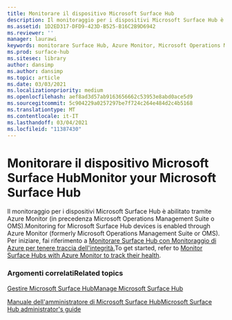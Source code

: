 ```yaml
---
title: Monitorare il dispositivo Microsoft Surface Hub
description: Il monitoraggio per i dispositivi Microsoft Surface Hub è abilitato tramite Monitoraggio di Azure.
ms.assetid: 1D2ED317-DFD9-423D-B525-B16C2B9D6942
ms.reviewer: ''
manager: laurawi
keywords: monitorare Surface Hub, Azure Monitor, Microsoft Operations Management Suite, OMS
ms.prod: surface-hub
ms.sitesec: library
author: dansimp
ms.author: dansimp
ms.topic: article
ms.date: 03/03/2021
ms.localizationpriority: medium
ms.openlocfilehash: aef8ad3d57ab9163656662c53953e8abd0ace5d9
ms.sourcegitcommit: 5c904229a0257297be7f724c264e484d2c4b5168
ms.translationtype: MT
ms.contentlocale: it-IT
ms.lasthandoff: 03/04/2021
ms.locfileid: "11387430"
---
```

# <a name="monitor-your-microsoft-surface-hub"></a><span data-ttu-id="54221-104">Monitorare il dispositivo Microsoft Surface Hub</span><span class="sxs-lookup"><span data-stu-id="54221-104">Monitor your Microsoft Surface Hub</span></span>

<span data-ttu-id="54221-105">Il monitoraggio per i dispositivi Microsoft Surface Hub è abilitato tramite Azure Monitor (in precedenza Microsoft Operations Management Suite o OMS).</span><span class="sxs-lookup"><span data-stu-id="54221-105">Monitoring for Microsoft Surface Hub devices is enabled through Azure Monitor (formerly Microsoft Operations Management Suite or OMS).</span></span> <span data-ttu-id="54221-106">Per iniziare, fai riferimento a [Monitorare Surface Hub con Monitoraggio di Azure per tenere traccia dell'integrità.](https://docs.microsoft.com/azure/azure-monitor/insights/surface-hubs)</span><span class="sxs-lookup"><span data-stu-id="54221-106">To get started, refer to [Monitor Surface Hubs with Azure Monitor to track their health](https://docs.microsoft.com/azure/azure-monitor/insights/surface-hubs).</span></span>


### <a name="related-topics"></a><span data-ttu-id="54221-107">Argomenti correlati</span><span class="sxs-lookup"><span data-stu-id="54221-107">Related topics</span></span>

[<span data-ttu-id="54221-108">Gestire Microsoft Surface Hub</span><span class="sxs-lookup"><span data-stu-id="54221-108">Manage Microsoft Surface Hub</span></span>](manage-surface-hub.md)

[<span data-ttu-id="54221-109">Manuale dell'amministratore di Microsoft Surface Hub</span><span class="sxs-lookup"><span data-stu-id="54221-109">Microsoft Surface Hub administrator's guide</span></span>](surface-hub-administrators-guide.md)

 
